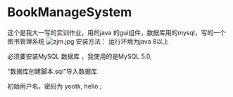 # BookManageSystem
这个是我大一写的实训作业，用的java 的gui组件，数据库用的mysql，写的一个图书管理系统
![zjm.jpg](https://github.com/bighamapi/BookManageSystem/blob/master/G%25U6ZRK3J%5D%5DEWEEUW3_4QYO.png)
安装方法：
运行环境为java 8以上

必须要安装MySQL 数据库 ，我使用的是MySQL 5.0,

“数据库创建脚本.sql”导入数据库

初始用户名，密码为 yootk, hello ;
